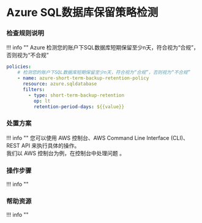 # Azure SQL数据库保留策略检测


### 检查规则说明
!!! info ""
    Azure  检测您的账户下SQL数据库短期保留至少n天，符合视为“合规”，否则视为“不合规”
    
  ```YAML
  policies:
      # 检测您的账户下SQL数据库短期保留至少n天，符合视为“合规”，否则视为“不合规”
      - name: azure-short-term-backup-retention-policy
        resource: azure.sqldatabase
        filters:
          - type: short-term-backup-retention
            op: lt
            retention-period-days: ${{value}}
  ```

    
### 处置方案
!!! info ""
    您可以使用 AWS 控制台、AWS Command Line Interface (CLI)、REST API 来执行具体的操作。   
    我们以 AWS 控制台为例，在控制台中处理问题 。


### 操作步骤
!!! info ""




### 帮助资源
!!! info ""
    